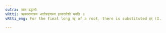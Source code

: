 ```yaml
---
sutra: ऋत इद्धातोः
vRtti: ऋकारान्तस्य धातोरङ्गस्य इकारादेशो भवति ॥
vRtti_eng: For the final long ॠ of a root, there is substituted इर् (I. 1. 51).

---
```

